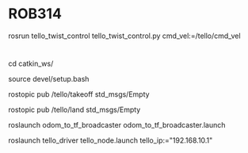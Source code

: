 # ROB314

rosrun tello_twist_control tello_twist_control.py cmd_vel:=/tello/cmd_vel

#
cd catkin_ws/

source devel/setup.bash 


rostopic pub /tello/takeoff std_msgs/Empty

rostopic pub /tello/land std_msgs/Empty


roslaunch odom_to_tf_broadcaster odom_to_tf_broadcaster.launch


roslaunch tello_driver tello_node.launch tello_ip:="192.168.10.1"
